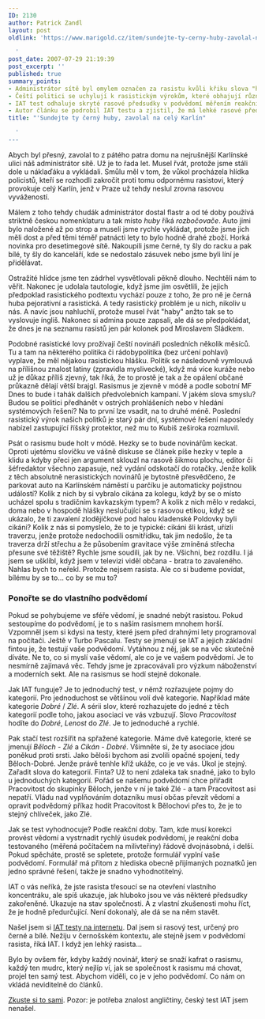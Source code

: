 ```yaml
---
ID: 2130
author: Patrick Zandl
layout: post
oldlink: 'https://www.marigold.cz/item/sundejte-ty-cerny-huby-zavolal-na-cely-karlin

  '
post_date: 2007-07-29 21:19:39
post_excerpt: ''
published: true
summary_points:
- Administrátor sítě byl omylem označen za rasistu kvůli křiku slova "huby".
- Čeští politici se uchylují k rasistickým výrokům, které obhajují různými způsoby.
- IAT test odhaluje skryté rasové předsudky v podvědomí měřením reakční doby.
- Autor článku se podrobil IAT testu a zjistil, že má lehké rasové předsudky.
title: "'Sundejte ty černý huby, zavolal na celý Karlín"

  '
---
```


Abych byl přesný, zavolal to z pátého patra domu na nejrušnější Karlínské ulici náš administrátor sítě. Už je to řada let. Musel řvát, protože jsme stáli dole u náklaďáku a vykládali. Smůlu měl v tom, že vůkol procházela hlídka policistů, kteří se rozhodli zakročit proti tomu odpornému rasistovi, který provokuje celý Karlín, jenž v Praze už tehdy neslul zrovna rasovou vyvážeností. 

Málem z toho tehdy chudák administrátor dostal flastr a od té doby používá striktně českou nomenklaturu a tak místo <em>huby</em> říká <em>rozbočovače</em>. Auto jimi bylo naložené až po strop a museli jsme rychle vykládat, protože jsme jich měli dost a před těmi téměř patnácti lety to bylo hodně drahé zboží. Horká novinka pro desetimegové sítě. Nakoupili jsme černé, ty šly do racku a pak bílé, ty šly do kanceláří, kde se nedostalo zásuvek nebo jsme byli líní je přidělávat. 

Ostražité hlídce jsme ten zádrhel vysvětlovali pěkně dlouho. Nechtěli nám to věřit. Nakonec je udolala tautologie, když jsme jim osvětlili, že jejich předpoklad rasistického podtextu vychází pouze z toho, že pro ně je černá huba pejorativní a rasistická. A tedy rasistický problém je u nich, nikoliv u nás. A navíc jsou nahluchlí, protože musel řvát "haby" anžto tak se to vyslovuje íngliš. Nakonec si admina pouze zapsali, ale dá se předpokládat, že dnes je na seznamu rasistů jen pár kolonek pod Miroslavem Sládkem. 

Podobné rasistické lovy prožívají čeští novináři posledních několik měsíců. Tu a tam na některého politika či rádobypolitika (bez určení pohlaví) vyplave, že měl nějakou rasistickou hlášku. Politik se následovně vymlouvá na přílišnou znalost latiny (zpravidla myslivecké), když má více kuráže nebo už je důkaz příliš zjevný, tak říká, že to prostě je tak a že opálení občané průkazně dělají větší brajgl. Rasismus je zjevně v módě a podle sobotní MF Dnes to bude i tahák dalších předvolebních kampaní. V jakém slova smyslu? Budou se politici předhánět v ostrých prohlášeních nebo v hledání systémových řešení? Na to první lze vsadit, na to druhé méně. Poslední rasistický výrok našich politků je starý pár dní, systémové řešení naposledy nabízel zastupující říšský protektor, než mu to Kubiš zeširoka rozmluvil. 
<!--more-->

Psát o rasismu bude holt v módě. Hezky se to bude novinářům keckat. Oproti ujetému slovíčku ve vášně diskuse se článek píše hezky v teple a klidu a kdyby přeci jen argument sklouzl na rasově šikmou plochu, editor či šéfredaktor všechno zapasuje, než vydání odskotačí do rotačky. Jenže kolik z těch absolutně nerasistických novinářů je bytostně přesvědčeno, že parkovat auto na Karlínském náměstí u parčíku je automaticky pojistnou událostí? Kolik z nich by si vybralo cikána za kolegu, když by se o místo ucházel spolu s tradičním kavkazským typem? A kolik z nich mělo v redakci, doma nebo v hospodě hlášky neslučující se s rasovou etikou, když se ukázalo, že ti zavalení zlodějíčkové pod halou kladenské Poldovky byli cikáni? Kolik z nás si pomyslelo, že to je typické: cikáni šli krást, uřízli traverzu, jenže protože nedochodili osmitřídku, tak jim nedošlo, že ta traverza drží střechu a že působením gravitace výše zmíněná střecha přesune své těžiště? Rychle jsme soudili, jak by ne. Všichni, bez rozdílu. I já jsem se ušklíbl, když jsem v televizi viděl občana - bratra to zavaleného. Nahlas bych to neřekl. Protože nejsem rasista. Ale co si budeme povídat, bílému by se to... co by se mu to? 

<h3>Ponořte se do vlastního podvědomí</h3>

Pokud se pohybujeme ve sféře vědomí, je snadné nebýt rasistou. Pokud sestoupíme do podvědomí, je to s naším rasismem mnohem horší. Vzpomněl jsem si kdysi na testy, které jsem před drahnými lety programoval na počítači. Ještě v Turbo Pascalu. Testy se jmenují se IAT a jejich základní fintou je, že testují vaše podvědomí. Vytáhnou z něj, jak se na věc skutečně díváte. Ne to, co si myslí vaše vědomí, ale co je ve vašem podvědomí. Je to nesmírně zajímavá věc. Tehdy jsme je zpracovávali pro výzkum náboženství a moderních sekt. Ale na rasismus se hodí stejně dokonale. 

Jak IAT funguje? Je to jednoduchý test, v němž rozřazujete pojmy do kategorií. Pro jednoduchost se většinou volí dvě kategorie. Například máte kategorie <em>Dobré</em> / <em>Zlé</em>. A sérii slov, které rozhazujete do jedné z těch kategorií podle toho, jakou asociaci ve vás vzbuzují. Slovo <em>Pracovitost</em> hodíte do <em>Dobré</em>, <em>Lenost </em>do <em>Zlé</em>. Je to jednoduché a rychlé. 

Pak stačí test rozšířit na spřažené kategorie. Máme dvě kategorie, které se jmenují <em>Běloch - Zlé</em> a <em>Cikán - Dobré</em>. Všimněte si, že ty asociace jdou poněkud proti srsti. Jako běloši bychom asi zvolili opačné spojení, tedy Běloch-Dobré. Jenže právě tenhle kříž ukáže, co je ve vás. Úkol je stejný. Zařadit slova do kategorií. Finta? Už to není zdaleka tak snadné, jako to bylo u jednoduchých kategorií. Pořád se našemu podvědomí chce přiřadit Pracovitost do skupinky Běloch, jenže v ní je také Zlé - a tam Pracovitost asi nepatří. Vládu nad vyplňováním dotazníku musí občas převzít vědomí a opravit podvědomý příkaz hodit Pracovitost k Bělochovi přes to, že je to stejný chlíveček, jako Zlé. 

Jak se test vyhodnocuje? Podle reakční doby. Tam, kde musí korekci provést vědomí a vystrnadit rychlý úsudek podvědomí, je reakční doba testovaného (měřená počítačem na milivteřiny) řádově dvojnásobná, i delší. Pokud spěcháte, prostě se spletete, protože formulář vyplní vaše podvědomí. Formulář má přitom z hlediska obecně přijímaných poznatků jen jedno správné řešení, takže je snadno vyhodnotitelný. 

IAT o vás neříká, že jste rasista třesoucí se na otevření vlastního koncentráku, ale spíš ukazuje, jak hluboko jsou ve vás některé předsudky zakořeněné. Ukazuje na stav společnosti. A z vlastní zkušenosti mohu říct, že je hodně předurčující. Není dokonalý, ale dá se na něm stavět. 

Našel jsem si <a href="https://implicit.harvard.edu/implicit/demo/selectatest.html">IAT testy na internetu</a>. Dal jsem si rasový test, určený pro černé a bílé. Nežiju v černošském kontextu, ale stejně jsem v podvědomí rasista, říká IAT. I když jen lehký rasista... 

Bylo by ovšem fér, kdyby každý novinář, který se snaží kafrat o rasismu, každý ten mudrc, který nejlíp ví, jak se společnost k rasismu má chovat, projel ten samý test. Abychom viděli, co je v jeho podvědomí. Co nám on vkládá neviditelně do článků. 

<a href="https://implicit.harvard.edu/implicit/demo/selectatest.html">Zkuste si to sami</a>. Pozor: je potřeba znalost angličtiny, český test IAT jsem nenašel.